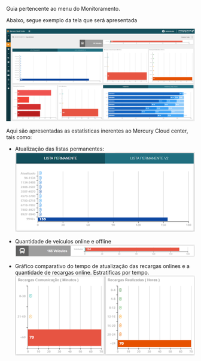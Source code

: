 Guia pertencente ao menu do Monitoramento.

Abaixo, segue exemplo da tela que será apresentada

![image.png](/.attachments/image-59ae44cb-8163-4a92-a73e-e75b9b4b7949.png)

Aqui são apresentadas as estatísticas inerentes ao Mercury Cloud center, tais como:

- Atualização das listas permanentes:
![image.png](/.attachments/image-6fa324c9-697a-4547-8dae-7ab26d5e6c3f.png)

- Quantidade de veículos online e offline
![image.png](/.attachments/image-b99697e7-caf0-4348-bcf7-0ef152fb552f.png)

- Gráfico comparativo do tempo de atualização das recargas onlines e a quantidade de recargas online. Estratificas por tempo.
![image.png](/.attachments/image-35ccea85-167e-4910-944c-f2079615e9e9.png)




